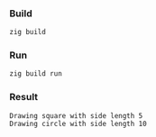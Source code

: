 ### Build

```bash
zig build
```

### Run

```bash
zig build run
```

### Result

```
Drawing square with side length 5
Drawing circle with side length 10
``` 

